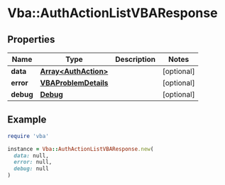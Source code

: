 # Vba::AuthActionListVBAResponse

## Properties

| Name | Type | Description | Notes |
| ---- | ---- | ----------- | ----- |
| **data** | [**Array&lt;AuthAction&gt;**](AuthAction.md) |  | [optional] |
| **error** | [**VBAProblemDetails**](VBAProblemDetails.md) |  | [optional] |
| **debug** | [**Debug**](Debug.md) |  | [optional] |

## Example

```ruby
require 'vba'

instance = Vba::AuthActionListVBAResponse.new(
  data: null,
  error: null,
  debug: null
)
```

